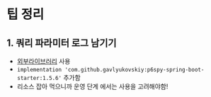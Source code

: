 # 팁 정리

## 1. 쿼리 파라미터 로그 남기기

*  [외부라이브러리](https://github.com/gavlyukovskiy/spring-boot-data-source-decorator) 사용
*  ```implementation 'com.github.gavlyukovskiy:p6spy-spring-boot-starter:1.5.6'``` 추가함
* 리소스 잡아 먹으니까 운영 단계 에서는 사용을 고려해야함!


